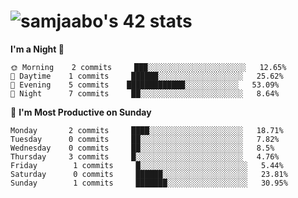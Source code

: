![samjaabo's 42 stats](https://badge.mediaplus.ma/darkblue/samjaabo)
===
**I'm a Night 🦉** 

```text
🌞 Morning    2 commits     ███░░░░░░░░░░░░░░░░░░░░░░   12.65% 
🌆 Daytime    1 commits     ██████░░░░░░░░░░░░░░░░░░░   25.62% 
🌃 Evening    5 commits    █████████████░░░░░░░░░░░░   53.09% 
🌙 Night      7 commits     ██░░░░░░░░░░░░░░░░░░░░░░░   8.64%

```
📅 **I'm Most Productive on Sunday** 

```text
Monday       2 commits     ████░░░░░░░░░░░░░░░░░░░░░   18.71% 
Tuesday      0 commits     ██░░░░░░░░░░░░░░░░░░░░░░░   7.82% 
Wednesday    0 commits     ██░░░░░░░░░░░░░░░░░░░░░░░   8.5% 
Thursday     3 commits     █░░░░░░░░░░░░░░░░░░░░░░░░   4.76% 
Friday        1 commits     █░░░░░░░░░░░░░░░░░░░░░░░░   5.44% 
Saturday      0 commits     ██████░░░░░░░░░░░░░░░░░░░   23.81% 
Sunday        1 commits     ███████░░░░░░░░░░░░░░░░░░   30.95%

```
